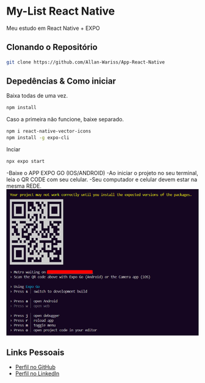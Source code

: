 # My-List React Native
Meu estudo em React Native + EXPO

## Clonando o Repositório

```bash
git clone https://github.com/Allan-Wariss/App-React-Native
```

## Depedências & Como iniciar

Baixa todas de uma vez.
```bash
npm install
```
Caso a primeira não funcione, baixe separado.
```bash
npm i react-native-vector-icons
npm install -g expo-cli
```

Inciar
```bash
npx expo start
```
-Baixe o APP EXPO GO (IOS/ANDROID)
-Ao iniciar o projeto no seu terminal, leia o QR CODE com seu celular.
-Seu computador e celular devem estar na mesma REDE.
![QRCODE TERMINAL](QRCODE.png)




## Links Pessoais

- [Perfil no GitHub](https://github.com/Allan-Wariss)
- [Perfil no LinkedIn](https://www.linkedin.com/in/allan-feitosa-wariss-maia/)
